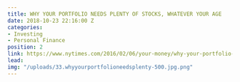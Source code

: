 ```yaml
---
title: WHY YOUR PORTFOLIO NEEDS PLENTY OF STOCKS, WHATEVER YOUR AGE
date: 2018-10-23 22:16:00 Z
categories:
- Investing
- Personal Finance
position: 2
link: https://www.nytimes.com/2016/02/06/your-money/why-your-portfolio-needs-plenty-of-stocks-whatever-your-age.html
lead: 
img: "/uploads/33.whyyourportfolioneedsplenty-500.jpg.png"
---
```


